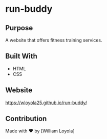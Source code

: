 # run-buddy

## Purpose
A website that offers fitness training services.

## Built With
* HTML
* CSS

## Website
https://wloyola25.github.io/run-buddy/

## Contribution
Made with ❤️ by [William Loyola]
